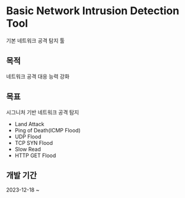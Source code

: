 # Basic Network Intrusion Detection Tool
기본 네트워크 공격 탐지 툴

## 목적
네트워크 공격 대응 능력 강화

## 목표
시그니처 기반 네트워크 공격 탐지
* Land Attack
* Ping of Death(ICMP Flood)
* UDP Flood
* TCP SYN Flood
* Slow Read
* HTTP GET Flood

## 개발 기간
2023-12-18 ~
